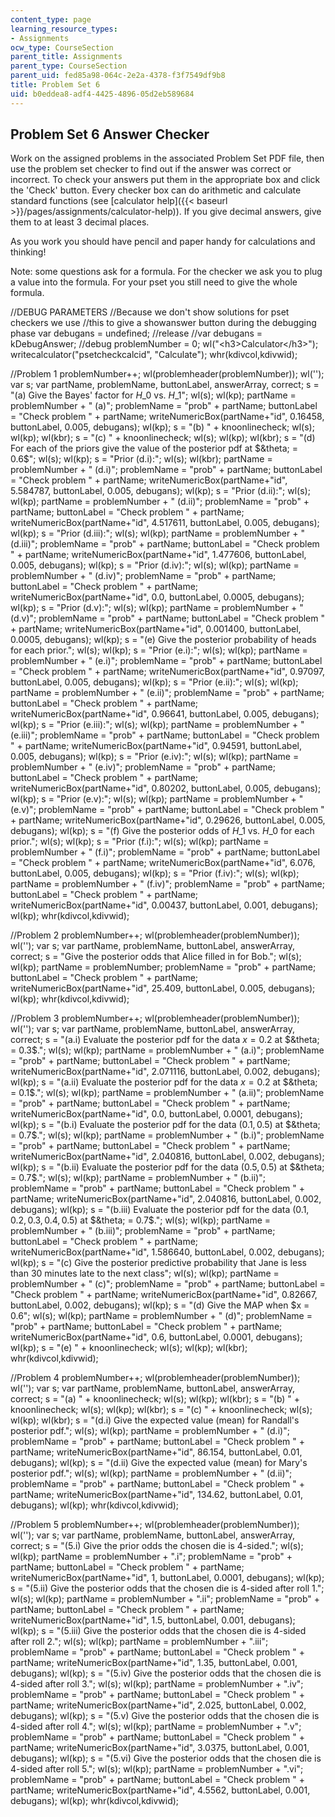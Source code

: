 ```yaml
---
content_type: page
learning_resource_types:
- Assignments
ocw_type: CourseSection
parent_title: Assignments
parent_type: CourseSection
parent_uid: fed85a98-064c-2e2a-4378-f3f7549df9b8
title: Problem Set 6
uid: b0eddea8-adf4-4425-4896-05d2eb589684
---
```


Problem Set 6 Answer Checker
----------------------------

Work on the assigned problems in the associated Problem Set PDF file, then use the problem set checker to find out if the answer was correct or incorrect. To check your answers put them in the appropriate box and click the 'Check' button. Every checker box can do arithmetic and calculate standard functions (see [calculator help]({{< baseurl >}}/pages/assignments/calculator-help)). If you give decimal answers, give them to at least 3 decimal places.

As you work you should have pencil and paper handy for calculations and thinking!

Note: some questions ask for a formula. For the checker we ask you to plug a value into the formula. For your pset you still need to give the whole formula.

//DEBUG PARAMETERS //Because we don't show solutions for pset checkers we use //this to give a showanswer button during the debugging phase var debugans = undefined; //release //var debugans = kDebugAnswer; //debug problemNumber = 0; wl("\<h3>Calculator\</h3>"); writecalculator("psetcheckcalcid", "Calculate"); whr(kdivcol,kdivwid);

//Problem 1 problemNumber++; wl(problemheader(problemNumber)); wl(''); var s; var partName, problemName, buttonLabel, answerArray, correct; s = "(a) Give the Bayes' factor for $H\_0$ vs. $H\_1$"; wl(s); wl(kp); partName = problemNumber + " (a)"; problemName = "prob" + partName; buttonLabel = "Check problem " + partName; writeNumericBox(partName+"id", 0.16458, buttonLabel, 0.005, debugans); wl(kp); s = "(b) " + knoonlinecheck; wl(s); wl(kp); wl(kbr); s = "(c) " + knoonlinecheck; wl(s); wl(kp); wl(kbr); s = "(d) For each of the priors give the value of the posterior pdf at $&theta; = 0.6$"; wl(s); wl(kp); s = "Prior (d.i):"; wl(s); wl(kbr); partName = problemNumber + " (d.i)"; problemName = "prob" + partName; buttonLabel = "Check problem " + partName; writeNumericBox(partName+"id", 5.584787, buttonLabel, 0.005, debugans); wl(kp); s = "Prior (d.ii):"; wl(s); wl(kp); partName = problemNumber + " (d.ii)"; problemName = "prob" + partName; buttonLabel = "Check problem " + partName; writeNumericBox(partName+"id", 4.517611, buttonLabel, 0.005, debugans); wl(kp); s = "Prior (d.iii):"; wl(s); wl(kp); partName = problemNumber + " (d.iii)"; problemName = "prob" + partName; buttonLabel = "Check problem " + partName; writeNumericBox(partName+"id", 1.477606, buttonLabel, 0.005, debugans); wl(kp); s = "Prior (d.iv):"; wl(s); wl(kp); partName = problemNumber + " (d.iv)"; problemName = "prob" + partName; buttonLabel = "Check problem " + partName; writeNumericBox(partName+"id", 0.0, buttonLabel, 0.0005, debugans); wl(kp); s = "Prior (d.v):"; wl(s); wl(kp); partName = problemNumber + " (d.v)"; problemName = "prob" + partName; buttonLabel = "Check problem " + partName; writeNumericBox(partName+"id", 0.001400, buttonLabel, 0.0005, debugans); wl(kp); s = "(e) Give the posterior probability of heads for each prior."; wl(s); wl(kp); s = "Prior (e.i):"; wl(s); wl(kp); partName = problemNumber + " (e.i)"; problemName = "prob" + partName; buttonLabel = "Check problem " + partName; writeNumericBox(partName+"id", 0.97097, buttonLabel, 0.005, debugans); wl(kp); s = "Prior (e.ii):"; wl(s); wl(kp); partName = problemNumber + " (e.ii)"; problemName = "prob" + partName; buttonLabel = "Check problem " + partName; writeNumericBox(partName+"id", 0.96641, buttonLabel, 0.005, debugans); wl(kp); s = "Prior (e.iii):"; wl(s); wl(kp); partName = problemNumber + " (e.iii)"; problemName = "prob" + partName; buttonLabel = "Check problem " + partName; writeNumericBox(partName+"id", 0.94591, buttonLabel, 0.005, debugans); wl(kp); s = "Prior (e.iv):"; wl(s); wl(kp); partName = problemNumber + " (e.iv)"; problemName = "prob" + partName; buttonLabel = "Check problem " + partName; writeNumericBox(partName+"id", 0.80202, buttonLabel, 0.005, debugans); wl(kp); s = "Prior (e.v):"; wl(s); wl(kp); partName = problemNumber + " (e.v)"; problemName = "prob" + partName; buttonLabel = "Check problem " + partName; writeNumericBox(partName+"id", 0.29626, buttonLabel, 0.005, debugans); wl(kp); s = "(f) Give the posterior odds of $H\_1$ vs. $H\_0$ for each prior."; wl(s); wl(kp); s = "Prior (f.i):"; wl(s); wl(kp); partName = problemNumber + " (f.i)"; problemName = "prob" + partName; buttonLabel = "Check problem " + partName; writeNumericBox(partName+"id", 6.076, buttonLabel, 0.005, debugans); wl(kp); s = "Prior (f.iv):"; wl(s); wl(kp); partName = problemNumber + " (f.iv)"; problemName = "prob" + partName; buttonLabel = "Check problem " + partName; writeNumericBox(partName+"id", 0.00437, buttonLabel, 0.001, debugans); wl(kp); whr(kdivcol,kdivwid);

//Problem 2 problemNumber++; wl(problemheader(problemNumber)); wl(''); var s; var partName, problemName, buttonLabel, answerArray, correct; s = "Give the posterior odds that Alice filled in for Bob."; wl(s); wl(kp); partName = problemNumber; problemName = "prob" + partName; buttonLabel = "Check problem " + partName; writeNumericBox(partName+"id", 25.409, buttonLabel, 0.005, debugans); wl(kp); whr(kdivcol,kdivwid);

//Problem 3 problemNumber++; wl(problemheader(problemNumber)); wl(''); var s; var partName, problemName, buttonLabel, answerArray, correct; s = "(a.i) Evaluate the posterior pdf for the data $x= 0.2$ at $&theta; = 0.3$."; wl(s); wl(kp); partName = problemNumber + " (a.i)"; problemName = "prob" + partName; buttonLabel = "Check problem " + partName; writeNumericBox(partName+"id", 2.071116, buttonLabel, 0.002, debugans); wl(kp); s = "(a.ii) Evaluate the posterior pdf for the data $x = 0.2$ at $&theta; = 0.1$."; wl(s); wl(kp); partName = problemNumber + " (a.ii)"; problemName = "prob" + partName; buttonLabel = "Check problem " + partName; writeNumericBox(partName+"id", 0.0, buttonLabel, 0.0001, debugans); wl(kp); s = "(b.i) Evaluate the posterior pdf for the data $(0.1,0.5)$ at $&theta; = 0.7$."; wl(s); wl(kp); partName = problemNumber + " (b.i)"; problemName = "prob" + partName; buttonLabel = "Check problem " + partName; writeNumericBox(partName+"id", 2.040816, buttonLabel, 0.002, debugans); wl(kp); s = "(b.ii) Evaluate the posterior pdf for the data $(0.5, 0.5)$ at $&theta; = 0.7$."; wl(s); wl(kp); partName = problemNumber + " (b.ii)"; problemName = "prob" + partName; buttonLabel = "Check problem " + partName; writeNumericBox(partName+"id", 2.040816, buttonLabel, 0.002, debugans); wl(kp); s = "(b.iii) Evaluate the posterior pdf for the data $(0.1, 0.2, 0.3, 0.4, 0.5)$ at $&theta; = 0.7$."; wl(s); wl(kp); partName = problemNumber + " (b.iii)"; problemName = "prob" + partName; buttonLabel = "Check problem " + partName; writeNumericBox(partName+"id", 1.586640, buttonLabel, 0.002, debugans); wl(kp); s = "(c) Give the posterior predictive probability that Jane is less than 30 minutes late to the next class"; wl(s); wl(kp); partName = problemNumber + " (c)"; problemName = "prob" + partName; buttonLabel = "Check problem " + partName; writeNumericBox(partName+"id", 0.82667, buttonLabel, 0.002, debugans); wl(kp); s = "(d) Give the MAP when $x = 0.6"; wl(s); wl(kp); partName = problemNumber + " (d)"; problemName = "prob" + partName; buttonLabel = "Check problem " + partName; writeNumericBox(partName+"id", 0.6, buttonLabel, 0.0001, debugans); wl(kp); s = "(e) " + knoonlinecheck; wl(s); wl(kp); wl(kbr); whr(kdivcol,kdivwid);

//Problem 4 problemNumber++; wl(problemheader(problemNumber)); wl(''); var s; var partName, problemName, buttonLabel, answerArray, correct; s = "(a) " + knoonlinecheck; wl(s); wl(kp); wl(kbr); s = "(b) " + knoonlinecheck; wl(s); wl(kp); wl(kbr); s = "(c) " + knoonlinecheck; wl(s); wl(kp); wl(kbr); s = "(d.i) Give the expected value (mean) for Randall's posterior pdf."; wl(s); wl(kp); partName = problemNumber + " (d.i)"; problemName = "prob" + partName; buttonLabel = "Check problem " + partName; writeNumericBox(partName+"id", 86.154, buttonLabel, 0.01, debugans); wl(kp); s = "(d.ii) Give the expected value (mean) for Mary's posterior pdf."; wl(s); wl(kp); partName = problemNumber + " (d.ii)"; problemName = "prob" + partName; buttonLabel = "Check problem " + partName; writeNumericBox(partName+"id", 134.62, buttonLabel, 0.01, debugans); wl(kp); whr(kdivcol,kdivwid);

//Problem 5 problemNumber++; wl(problemheader(problemNumber)); wl(''); var s; var partName, problemName, buttonLabel, answerArray, correct; s = "(5.i) Give the prior odds the chosen die is 4-sided."; wl(s); wl(kp); partName = problemNumber + ".i"; problemName = "prob" + partName; buttonLabel = "Check problem " + partName; writeNumericBox(partName+"id", 1, buttonLabel, 0.0001, debugans); wl(kp); s = "(5.ii) Give the posterior odds that the chosen die is 4-sided after roll 1."; wl(s); wl(kp); partName = problemNumber + ".ii"; problemName = "prob" + partName; buttonLabel = "Check problem " + partName; writeNumericBox(partName+"id", 1.5, buttonLabel, 0.001, debugans); wl(kp); s = "(5.iii) Give the posterior odds that the chosen die is 4-sided after roll 2."; wl(s); wl(kp); partName = problemNumber + ".iii"; problemName = "prob" + partName; buttonLabel = "Check problem " + partName; writeNumericBox(partName+"id", 1.35, buttonLabel, 0.001, debugans); wl(kp); s = "(5.iv) Give the posterior odds that the chosen die is 4-sided after roll 3."; wl(s); wl(kp); partName = problemNumber + ".iv"; problemName = "prob" + partName; buttonLabel = "Check problem " + partName; writeNumericBox(partName+"id", 2.025, buttonLabel, 0.002, debugans); wl(kp); s = "(5.v) Give the posterior odds that the chosen die is 4-sided after roll 4."; wl(s); wl(kp); partName = problemNumber + ".v"; problemName = "prob" + partName; buttonLabel = "Check problem " + partName; writeNumericBox(partName+"id", 3.0375, buttonLabel, 0.001, debugans); wl(kp); s = "(5.vi) Give the posterior odds that the chosen die is 4-sided after roll 5."; wl(s); wl(kp); partName = problemNumber + ".vi"; problemName = "prob" + partName; buttonLabel = "Check problem " + partName; writeNumericBox(partName+"id", 4.5562, buttonLabel, 0.001, debugans); wl(kp); whr(kdivcol,kdivwid);